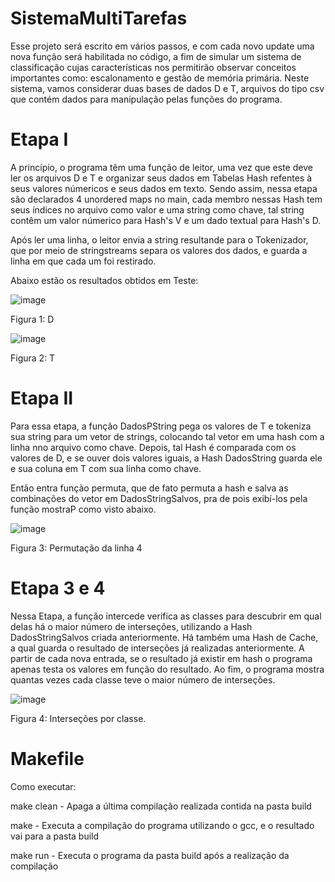 # SistemaMultiTarefas
 
Esse projeto será escrito em vários passos, e com cada novo update uma nova função será habilitada no código, a fim de simular um sistema de classificação cujas características nos permitirão observar conceitos importantes como: escalonamento e gestão de memória primária. Neste sistema, vamos considerar duas bases de dados D e T, arquivos do tipo csv que contém dados para manipulação pelas funções do programa.

# Etapa I

A princípio, o programa têm uma função de leitor, uma vez que este deve ler os arquivos D e T e organizar seus dados em Tabelas Hash refentes à seus valores númericos e seus dados em texto. Sendo assim, nessa etapa são declarados 4 unordered maps no main, cada membro nessas Hash tem seus índices no arquivo como valor e uma string como chave, tal string contêm um valor númerico para Hash's V e um dado textual para Hash's D.

Após ler uma linha, o leitor envia a string resultande para o Tokenizador, que por meio de stringstreams separa os valores dos dados, e guarda a linha em que cada um foi restirado.

Abaixo estão os resultados obtidos em Teste:

![image](https://user-images.githubusercontent.com/84454532/202011661-f8c15b40-24ee-4287-a1db-d7530ccd0f4a.png)

Figura 1: D

![image](https://user-images.githubusercontent.com/84454532/202011471-574ab77c-c945-46ad-a82b-190770e3dcac.png)

Figura 2: T

# Etapa II

Para essa etapa, a função DadosPString pega os valores de T e tokeniza sua string para um vetor de strings, colocando tal vetor em uma hash com a linha nno arquivo como chave. Depois, tal Hash é comparada com os valores de D, e se ouver dois valores iguais, a Hash DadosString guarda ele e sua coluna em T com sua linha como chave.

Então entra função permuta, que de fato permuta a hash e salva as combinações do vetor em DadosStringSalvos, pra de pois exibí-los pela função mostraP como visto abaixo.

![image](https://user-images.githubusercontent.com/84454532/202016511-3383f7e7-e286-447e-aaa7-17b7b4e2efea.png)

Figura 3: Permutação da linha 4

# Etapa 3 e 4

Nessa Etapa, a função intercede verifica as classes para descubrir em qual delas há o maior número de interseções, utilizando a Hash DadosStringSalvos criada anteriormente. Há também uma Hash de Cache, a qual guarda o resultado de interseções já realizadas anteriormente. A partir de cada nova entrada, se o resultado já existir em hash o programa apenas testa os valores em função do resultado. Ao fim, o programa mostra quantas vezes cada classe teve o maior número de interseções.

![image](https://user-images.githubusercontent.com/84454532/202020053-e95b36c4-8778-4dc1-9e36-ed3935d1f563.png)

Figura 4: Interseções por classe.

# Makefile

Como executar:

  make clean - Apaga a última compilação realizada contida na pasta build
  
  make - Executa a compilação do programa utilizando o gcc, e o resultado vai para a pasta build
  
  make run - Executa o programa da pasta build após a realização da compilação
